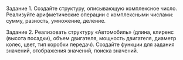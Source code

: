 Задание 1. Создайте структуру, описывающую комплексное 
число. Реализуйте арифметические операции с комплексными числами: сумму, разность, умножение, деление.

Задание 2. Реализовать структуру «Автомобиль» (длина, 
клиренс (высота посадки), объем двигателя, мощность 
двигателя, диаметр колес, цвет, тип коробки передач). 
Создайте функции для задания значений, отображения 
значений, поиска значений.